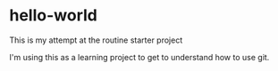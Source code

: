 # hello-world
This is my attempt at the routine starter project

I'm using this as a learning project to get to understand how to use git.

